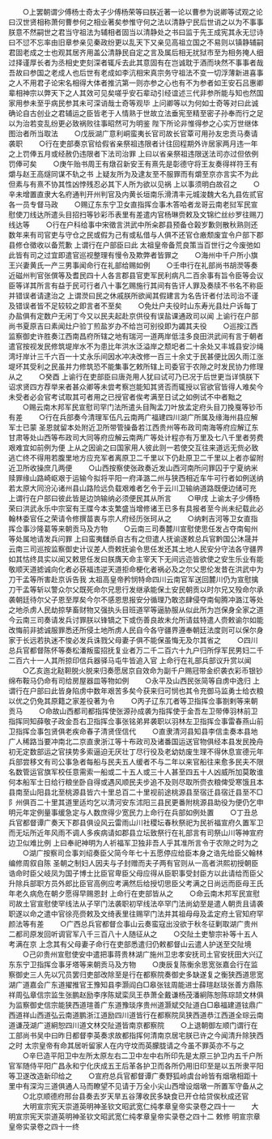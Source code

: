 <!-- { "loadSidebar": true } -->
　　○上罢朝谓少傅杨士奇太子少傅杨荣等曰朕近著一论以曹参为说卿等试观之论曰汉世贤相称萧何曹参何之相业著矣参惟守何之法以清静宁民后世诮之以为不事事朕意不然嗣世之君当守祖法为辅相者固当以清静处之书曰监于先王成宪其永无愆诗曰不愆不忘率由旧章参亲见秦政纷更以乱天下又亲见高祖立国之不易则以镇静辅嗣君固老成之士也观其居齐用盖公清静民自定之言及属后相无扰狱市至为相务掩人细过择谨厚长者为丞相史吏刻深者辄斥去此其意固有在岂诚耽于酒而块然不事事者哉吾故曰参国之老成人也后世有老成如李沆相宋真宗务守祖法不变一切浮薄新进喜事之人不用君子论宋名相得大体者推沆第一则亦参之心也有不为参者如王安石吕惠卿辈相神宗以弊天下之人其效可见矣嗟乎安石辈动引经谊述三代非参所能与知也然国家用参未至乎病民参其未可深诮哉士奇等观毕  上问卿等以为何如士奇等对曰此诚确论自古创业之君辅运之臣皆老于人情熟于世故立法垂宪至精至密子孙奉而行之足以为治若变乱纷更必致祸败往事昭然可为明鉴  陛下所论非惟得参之心实万世继体图治者所当取法
　　○戊辰湖广意利峒蛮夷长官司故长官覃可用孙友忠贡马奏请袭职
　　○行在吏部奏京官给假省亲祭祖违限者计往回程期外许居家两月违一年之上罚俸五月或经赦仍违限者下法司治罪  上曰以省亲祭祖违限送法司亦过但依例罚俸可矣
　　○庚午贻书周王有燉召新安王有熹先是彰德守将王友奏得祥符王有爝与赵王高燧同谋不轨之书  上疑友所为及逮友至不服罪而有爝至京亦言实不为此但素与有熹不协其性凶悖残忍必其下人所为欲以见祸  上以事须明白故召之
　　○辛未增置直隶大名府通判开州判官及内黄长垣南乐滑清丰元城浚魏大名九县佐贰官各一员专督马政
　　○赐辽东东宁卫女直指挥佥事木答哈者龙哥云南老挝军民宣慰使刀线达所遣头目招扫等钞彩币表里有差遣内官杨琳赍敕及文锦纻丝纱罗往赐刀线达等
　　○行在户科给事中宋徵言洪武中所籴郡县预备仓榖岁歉则散秋熟则还数年来有司官吏与守仓之民或假为己有或私借与人俱不还官仓廒颓废宜令户部下郡县修仓徵收以备荒歉  上谓行在户部臣曰此  太祖皇帝备荒良策当百世行之今废弛如此皆有司之过宜即遣官巡视整理有慢令及欺弊者皆罪之
　　○海州中千户所小旗王兴妻黄氏一产三男事闻命行在礼部给赐如例
　　○壬申行在礼部尚书胡濙等奏近磁州判官张僎等及耆民四十人各言郡县官吏军民利病凡二百余事有旨令臣等会议臣等详其所言有益于民可行者八十事乞赐施行其间有告讦人罪及奏牍不书名不称臣并错误者请逮治之  上谓濙曰民之休戚朕所欲闻其假建言为名告讦者付法司治不谨及错误者皆不足较较之即言者不至矣
　　○免灶户夫役时山东寿光县灶户诉每丁办盐俱有定数户无闲丁今又以民夫起赴京供役有误盐课通政司以闻  上谕行在户部尚书夏原吉曰素闻灶户验丁煎盐岁办不给岂可别役即为蠲其夫役
　　○巡按江西监察御史许胜奏江西南昌府所辖之地有瑞河一道两岸低洼多良田洪武间有言于朝者遣官按视发民修筑堤岸水不为患比年洪水泛溢岸之颓圯者二十余处又丰城县安沙绳湾圩岸计三千六百一十丈永乐间因水冲决改修一百三十余丈于民甚便比因久雨江涨堤坏其受利之民虽并力修筑恐不能集事乞敕所辖上司委官于农隙之时发民协力修理从之
　　○癸酉  上谕行在吏部臣曰唐尧用人犹曰试可乃已况于后世更当详慎朕下诏求贤四方荐举来者甚众卿等未尝考察岂能知其贤否而辄授以官欲官皆得人难矣今未受者必会官考试取其可者用之已授官者俟考满至日试之如例试不中者黜之
　　○赐云南木邦军民宣慰司罕门法所遣头目陶孟刀叶放孟定府头目刀挽戛等钞币有差
　　○行在兵部奏今清理军伍凡云南两广福建四川湖广所属及缘海州县应解军士已蒙  圣恩就留本处附近卫所带管操备若江西贵州等布政司南海等府应解辽东甘肃等处山西等布政司大同等府应解云南两广等处计程亦有万里及七八千里者劳费艰难宜如前例为便  上从之因谕之曰国家用人彼此则一若使交互往来道远无赀必致逃亡终不得用若腹里地方应充军者离原卫二千里以下仍赴原卫二千里以上者亦留附近卫所收操庶几两便
　　○山西按察使张政奏近发山西河南所问罪囚于宁夏纳米赎罪缘山路崎岖艰于运输今拟将平阳一府泽潞二州与狭西相近车牛可行者如例送纳若太原大同汾沁诸州县山路险远负载艰难者乞令于云川卫输纳道路既便边储可充  上谓行在户部曰彼此皆是边饷输纳必须便民其从所言
　　○甲戌  上谕太子少傅杨荣曰洪武永乐中宗室有王牒今本支繁盛当增修诸王已多有具报者至今尚未纪载此必翰林委官任之荣请令修撰苗衷与宗人府经历张珂从之
　　○纳剌吉河等卫女直指挥佥事沙隆葛等来朝贡马及方物
　　○云南三司奏麓川宣慰使思任发占夺南甸州等处属地请发兵问罪  上曰蛮夷讎杀自古有之但遣人抚谕遂敕总兵官黔国公沐晟并云南三司巡按监察御史计议差人赍敕抚谕令思任发还其土地人民安分守法各守疆界如其怙终具实以闻又敕思任发曰朕膺天命主宰天下无间远迩皆欲使之安生乐业有能敬顺天道摅诚向化者必获福违逆天道拒命梗化者祸必及之尔父思伦发昔在洪武中为刀干孟等所害赴京诉告我  太祖高皇帝矜悯特命四川云南官军送回麓川仍为宣慰擒刀干孟等斩以警众尔父既死命尔兄思行发继承能保土安民朝贡以时尔兄又殁命尔承袭朝廷待尔父子恩至厚矣今尔不感恩思报安分循理乃敢恣肆侵夺南甸腾冲潞江等处之地杀虏人民劫掠孳畜财物又强执头目班道罕等逼胁服从似此所为岂保身全家之道今云南三司奏请发兵讨罪朕以锋镝之下或伤善良故未允所请兹特遣人赍敕谕尔如能改悔前非摅诚服罪悉还所侵土地所虏人民自今各守疆界遵奉朝廷法度则可以保尔身家于长远若执迷不悛必发兵诛戮父母妻子俱不能保虽悔无及尔其省之
　　○四川总兵官都督陈怀等奏松潘叛蛮招抚复业者万二千二百六十九户归所俘军民男妇二千二百六十一人其所掠印信兵器驿马屯牛皆追入官  上命行在礼部兵部议升赏以闻
　　○乙亥迤北鞑靼脱火脱来归奏愿居京自效命为副千户赐冠带金织袭衣彩币银钞绵布鞍马仍命有司给房屋器皿等物如例
　　○永平及山西民张简等自虏中逸归  上谓行在户部曰此皆身陷虏中数年艰苦多矣今获来归可悯也其令充御马监勇士给衣粮以优之仍免其原籍之家差役著为令
　　○丙子辽东兀者等卫指挥佥事劄剌等来朝贡马
　　○命故山西都司都指挥使张源孙成袭为指挥使于金吾左卫带俸羽林前卫指挥同知薛敬子政金吾右卫指挥佥事张铭弟昇袭职以羽林左卫指挥佥事雷春燕山前卫指挥佥事包贤俱老疾命春子清贤侄信代
　　○直隶清河县知县李信圭奏本县地广人稀路当要冲南北二京直隶浙江等十布政司及诸番国运送官物俱经本县发民挽舟初无定数部运之官挟势多索逼迫无厌壮丁尽行役及老幼妨废生理不得休息宣德元年兵部尝移文有司公事急者每船与民夫五人缓者不与二年以来官船往来愈多民夫不限名数管运官旗军校任意需索一船或二十五人或三十人甚至四五十人凶威所加莫敢谁何本船军士日给行粮坐卧自得或遇风顺民夫步追不及则尽取所赍衣粮俾受寒饿且本县南至山阳县北至桃源县皆六十里总百二十里视前途桃源县至宿迁县宿迁县至不□阝州俱百二十里其道里适均乞以清河安东沭阳三县民更番附桃源县助役为便仍乞申明元年定例量事缓急定与人数庶得少宽民力上命行在兵部如例处置
　　○丁丑总兵官都督谭广奏天下郡县俱设风云雷雨山川社稷坛春秋祭祀为民祈福宣府久置军卫而无坛所近年风雨不调人多疾病请如郡县立坛致祭行在礼部言有司祭山川等神宣府边卫似难比例  上曰奉祀神明为人祈福军卫独非吾人乎其准所言令于农隙之时为之
　　○湖广按察司佥事刘绍奏臣父简今年七十五愿停应给臣本身之诰先给臣父翰林编修周叙自陈  圣朝之制妇人因夫与子封赠而夫子两有官则从一高者洪熙初授朝臣诰命时臣父岐凤为国子博士比臣官卑臣父母应得从臣职事受封臣方以此请给而臣父升除兵部职方员外郎比臣官高例应考满然后给授切思臣父考满之日尚远而臣母王氏年老久病危在朝夕愿得早赐恩封  上命行在吏部皆从之
　　○命云南木邦军民宣慰司故土官宣慰使罕线法从子罕门法袭职初罕线法卒罕门法尚幼至是遣人朝贡且请袭职遂以命之遣中官徐亮赍敕及文绮表里往赐罕门法并其祖母母及孟定府土官知府罕颜法等有差
　　○广西总兵官都督佥事山云奏蛮寇出没欲于秋冬征剿取湖广贵州二都司原发回听调官军八千三百八十人随征从之
　　○交阯土吏黎宗补等十五人考满在京  上念其有父母妻子命行在吏部悉遣归仍敕都督山云遣人护送至交阯境
　　○己卯贵州宣慰使安中遣把事蒋贵林湖广施州卫忠孝安抚司土官安抚田大兴辽东东宁卫指挥佥事牙塔等来朝贡马及方物
　　○庚辰复陈衡余思宽张嘉会行在监察御史三人先以冗员罢归吏部改除至是行在都察院奏御史多缺遂复之衡狭西道思宽湖广道嘉会广东道擢推官王豫知县李灏阎白□皋张铉周能进士薛瑄赵琰张善方鼎陈祥周弘章信宗监生张鹏赵励李序陈斌栾凤王恭萧全戴谦杨茂潘絅陈恕陈琮颉文林俱为监察御史信宗能狭西道瑄善广东道豫琰序贵州道灏斌交阯道白□皋福建道铉鼎广西道祥山西道弘云南道鹏浙江道励四川道皆行在都察院凤狭西道恭江西道全琮云南道谦茂湖广道絅恕四川道文林交阯道皆南京都察院
　　○上退朝御左顺门谓行在工部尚书吴中曰昨日都督李英奏求故都指挥何清南京居宅朕已许之今闻清升除狭西之时  太宗皇帝有命其居听留家人在内守坟而英朦胧请之今虽不罪英亦不与之
　　○辛巳造平阳卫中左所太原左右二卫中左中右所印先是太原三护卫内五千户所官军随侍平阳广昌永和宁化庆成五王后革各护卫而各所仍用旧印至是以五所隶平阳等卫遂改造新印给之
　　○宣府总兵官都督谭广奏野狐岭虞台岭皆有烟墩相距十里中有深沟三道俱通人马而瞭望不见请于万全小尖山西增设烟墩一所置军守备从之
　　○北京顺德府邢台县奏去岁天旱五谷薄收民多缺食已开仓给贷俟秋成还官
　　大明宣宗宪天崇道英明神圣钦文昭武宽仁纯孝章皇帝实录卷之四十一
　　大明宣宗宪天崇道英明神圣钦文昭武宽仁纯孝章皇帝实录卷之四十二  敕修
明宣宗章皇帝实录卷之四十一终

